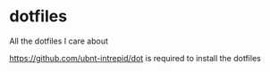 # dotfiles
All the dotfiles I care about

https://github.com/ubnt-intrepid/dot is required to install the dotfiles
